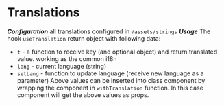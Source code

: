 # Translations
 ***Configuration***
 all translations configured in `/assets/strings`
 ***Usage***
 The hook `useTranslation` return object with following data:
 * `t` - a function to receive key (and optional object) and return translated value. working as the common i18n
 * `lang` - current language (string)
 * `setLang` - function to update language (receive new language as a parameter) 
Above values can be inserted into class component by wrapping the component in `withTranslation` function. In this case component will get the above values as props.
